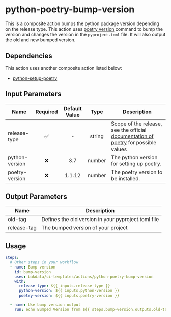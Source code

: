 # python-poetry-bump-version

This is a composite action bumps the python package version depending on the release type. This action
uses [poetry version](https://python-poetry.org/docs/cli/#version) command to bump the version and changes the version
in the `pyproject.toml` file. It will also output the old and new bumped version.

## Dependencies

This action uses another composite action listed below:

* [python-setup-poetry](https://github.com/bakdata/ci-templates/tree/main/actions/python-setup-poetry)

## Input Parameters

| Name              | Required | Default Value |  Type   | Description                                                                                                                        |
|-------------------|:--------:|:-------------:|:-------:|------------------------------------------------------------------------------------------------------------------------------------|
| release-type      |    ✅     |       -       | string  | Scope of the release, see the official [documentation of poetry](https://python-poetry.org/docs/cli/#version) for possible values  |
| python-version    |    ❌     |      3.7      | number  | The python version for setting up poetry.                                                                                          |
| poetry-version    |    ❌     |    1.1.12     | number  | The poetry version to be installed.                                                                                                |

## Output Parameters

| Name        | Description                                         |
|-------------|-----------------------------------------------------|
| old-tag     | Defines the old version in your pyproject.toml file |
| release-tag | The bumped version of your project                  |

## Usage

```yaml
steps:
  # Other steps in your workflow
  - name: Bump version
    id: bump-version
    uses: bakdata/ci-templates/actions/python-poetry-bump-version
    with:
      release-type: ${{ inputs.release-type }}
      python-version: ${{ inputs.python-version }}
      poetry-version: ${{ inputs.poetry-version }}

  - name: Use bump version output
    run: echo Bumped Version from ${{ steps.bump-version.outputs.old-tag }} to ${{ steps.bump-version.outputs.release-tag }}
```
